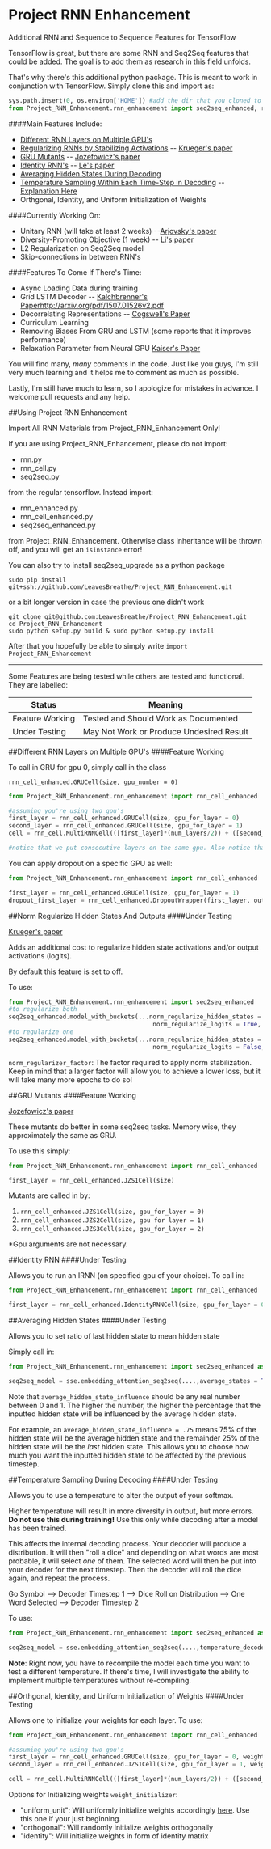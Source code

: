 # Project RNN Enhancement
Additional RNN and Sequence to Sequence Features for TensorFlow

TensorFlow is great, but there are some RNN and Seq2Seq features that could be added. The goal is to add them as research in this field unfolds.

That's why there's this additional python package. This is meant to work in conjunction with TensorFlow. Simply clone this and import as:

```python
sys.path.insert(0, os.environ['HOME']) #add the dir that you cloned to
from Project_RNN_Enhancement.rnn_enhancement import seq2seq_enhanced, rnn_cell_enhanced
```

####Main Features Include:

- [Different RNN Layers on Multiple GPU's](#different-rnn-layers-on-multiple-gpus)
- [Regularizing RNNs by Stabilizing Activations](#norm-regularize-hidden-states-and-outputs) -- [Krueger's paper](http://arxiv.org/pdf/1511.08400.pdf)
- [GRU Mutants](#gru-mutants) -- [Jozefowicz's paper](http://www.jmlr.org/proceedings/papers/v37/jozefowicz15.pdf)
- [Identity RNN's](#identity-rnn) -- [Le's paper](http://arxiv.org/pdf/1504.00941v2.pdf)
- [Averaging Hidden States During Decoding](#averaging-hidden-states)
- [Temperature Sampling Within Each Time-Step in Decoding](#temperature-sampling-during-decoding) --  [Explanation Here](https://www.reddit.com/r/MachineLearning/comments/3vzlzz/reproducing_a_neural_conversational_model_in_torch/)
- Orthgonal, Identity, and Uniform Initialization of Weights

####Currently Working On:

- Unitary RNN (will take at least 2 weeks) --[Arjovsky's paper](http://arxiv.org/abs/1511.06464v2.pdf)
- Diversity-Promoting Objective (1 week) -- [Li's paper](http://arxiv.org/pdf/1510.03055v1.pdf)
- L2 Regularization on Seq2Seq model
- Skip-connections in between RNN's 


####Features To Come If There's Time:

- Async Loading Data during training 
- Grid LSTM Decoder -- [Kalchbrenner's Paper]()http://arxiv.org/pdf/1507.01526v2.pdf
- Decorrelating Representations -- [Cogswell's Paper](http://arxiv.org/pdf/1511.06068v1.pdf)
- Curriculum Learning 
- Removing Biases From GRU and LSTM (some reports that it improves performance)
- Relaxation Parameter from Neural GPU [Kaiser's Paper](http://arxiv.org/pdf/1511.08228v1.pdf)

You will find many, *many* comments in the code. Just like you guys, I'm still very much learning and it helps me to comment as much as possible. 

Lastly, I'm still have much to learn, so I apologize for mistakes in advance. I welcome pull requests and any help. 



##Using Project RNN Enhancement

Import All RNN Materials from Project_RNN_Enhancement Only!

If you are using Project_RNN_Enhancement, please do not import:
- rnn.py
- rnn_cell.py
- seq2seq.py

from the regular tensorflow. Instead import:

- rnn_enhanced.py
- rnn_cell_enhanced.py
- seq2seq_enhanced.py

from Project_RNN_Enhancement. Otherwise class inheritance will be thrown off, and you will get an `isinstance` error!

You can also try to install seq2seq_upgrade as a python package

    sudo pip install git+ssh://github.com/LeavesBreathe/Project_RNN_Enhancement.git

or a bit longer version in case the previous one didn't work

    git clone git@github.com:LeavesBreathe/Project_RNN_Enhancement.git
    cd Project_RNN_Enhancement
    sudo python setup.py build & sudo python setup.py install
    
After that you hopefully be able to simply write `import Project_RNN_Enhancement`

------
Some Features are being tested while others are tested and functional. They are labelled:

Status | Meaning
------------- | -------------
Feature Working  | Tested and Should Work as Documented
Under Testing  | May Not Work or Produce Undesired Result


##Different RNN Layers on Multiple GPU's
####Feature Working

To call in GRU for gpu 0, simply call in the class

`rnn_cell_enhanced.GRUCell(size, gpu_number = 0)`


```python      
from Project_RNN_Enhancement.rnn_enhancement import rnn_cell_enhanced

#assuming you're using two gpu's
first_layer = rnn_cell_enhanced.GRUCell(size, gpu_for_layer = 0)
second_layer = rnn_cell_enhanced.GRUCell(size, gpu_for_layer = 1)
cell = rnn_cell.MultiRNNCell(([first_layer]*(num_layers/2)) + ([second_layer]*(num_layers/2)))

#notice that we put consecutive layers on the same gpu. Also notice that you need to use an even number of layers.
```

You can apply dropout on a specific GPU as well:

```python
from Project_RNN_Enhancement.rnn_enhancement import rnn_cell_enhanced

first_layer = rnn_cell_enhanced.GRUCell(size, gpu_for_layer = 1)
dropout_first_layer = rnn_cell_enhanced.DropoutWrapper(first_layer, output_keep_prob = 0.80, gpu_for_layer = 1)
```


##Norm Regularize Hidden States And Outputs
####Under Testing

[Krueger's paper](http://arxiv.org/pdf/1511.08400.pdf)

Adds an additional cost to regularize hidden state activations and/or output activations (logits).

By default this feature is set to off. 

To use:

```python      
from Project_RNN_Enhancement.rnn_enhancement import seq2seq_enhanced
#to regularize both
seq2seq_enhanced.model_with_buckets(...norm_regularize_hidden_states = True, 
										norm_regularize_logits = True, norm_regularize_factor = 50)
#to regularize one
seq2seq_enhanced.model_with_buckets(...norm_regularize_hidden_states = True, 
										norm_regularize_logits = False, norm_regularize_factor = 50)
```

`norm_regularizer_factor`: The factor required to apply norm stabilization. Keep 
in mind that a larger factor will allow you to achieve a lower loss, but it will take
many more epochs to do so!


##GRU Mutants
####Feature Working

[Jozefowicz's paper](http://www.jmlr.org/proceedings/papers/v37/jozefowicz15.pdf)

These mutants do better in some seq2seq tasks. Memory wise, they approximately the same as GRU.

To use this simply:

```python
from Project_RNN_Enhancement.rnn_enhancement import rnn_cell_enhanced

first_layer = rnn_cell_enhanced.JZS1Cell(size)
```
Mutants are called in by:

1. `rnn_cell_enhanced.JZS1Cell(size, gpu_for_layer = 0)`
2. `rnn_cell_enhanced.JZS2Cell(size, gpu for layer = 1)`
3. `rnn_cell_enhanced.JZS3Cell(size, gpu_for_layer = 2)`

*Gpu arguments are not necessary. 


##Identity RNN
####Under Testing

Allows you to run an IRNN (on specified gpu of your choice). To call in:

```python
from Project_RNN_Enhancement.rnn_enhancement import rnn_cell_enhanced

first_layer = rnn_cell_enhanced.IdentityRNNCell(size, gpu_for_layer = 0)
```


##Averaging Hidden States
####Under Testing

Allows you to set ratio of last hidden state to mean hidden state

Simply call in:

```python
from Project_RNN_Enhancement.rnn_enhancement import seq2seq_enhanced as sse

seq2seq_model = sse.embedding_attention_seq2seq(....,average_states = True, average_hidden_state_influence = 0.5)
```

Note that `average_hidden_state_influence` should be any real number between 0 and 1. The higher the number, the higher the percentage that the inputted hidden state will be influenced by the average hidden state.

For example, an `average_hidden_state_influence = .75` means 75% of the hidden state will be the average hidden state and the remainder 25% of the hidden state will be the *last* hidden state. This allows you to choose how much you want the inputted hidden state to be affected by the previous timestep. 



##Temperature Sampling During Decoding
####Under Testing

Allows you to use a temperature to alter the output of your softmax. 

Higher temperature will result in more diversity in output, but more errors. **Do not use this during training!** Use this only while decoding after a model has been trained. 

This affects the internal decoding process. Your decoder will produce a distribution. It will then "roll a dice"
and depending on what words are most probable, it will select *one* of them. The selected word will then be put into your decoder
for the next timestep. Then the decoder will roll the dice again, and repeat the process.

Go Symbol --> Decoder Timestep 1 --> Dice Roll on Distribution --> One Word Selected --> Decoder Timestep 2

To use:

```python
from Project_RNN_Enhancement.rnn_enhancement import seq2seq_enhanced as sse

seq2seq_model = sse.embedding_attention_seq2seq(....,temperature_decode = True, temperature = 1.0)
```

**Note**: Right now, you have to recompile the model each time you want to test a different temperature. If there's time,
I will investigate the ability to implement multiple temperatures without re-compiling. 


##Orthgonal, Identity, and Uniform Initialization of Weights
####Under Testing

Allows one to initialize your weights for each layer. To use:

```python      
from Project_RNN_Enhancement.rnn_enhancement import rnn_cell_enhanced

#assuming you're using two gpu's
first_layer = rnn_cell_enhanced.GRUCell(size, gpu_for_layer = 0, weight_initializer = "orthogonal")
second_layer = rnn_cell_enhanced.JZS1Cell(size, gpu_for_layer = 1, weight_initalizer = "uniform_unit")

cell = rnn_cell.MultiRNNCell(([first_layer]*(num_layers/2)) + ([second_layer]*(num_layers/2)))
```

Options for Initializing weights `weight_initializer`:

- "uniform_unit": Will uniformly initialize weights accordingly [here](https://www.tensorflow.org/versions/master/api_docs/python/state_ops.html#uniform_unit_scaling_initializer). Use this one if your just beginning.
- "orthogonal": Will randomly initialize weights orthogonally
- "identity": Will initialize weights in form of identity matrix